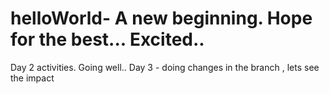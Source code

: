 # helloWorld- A new beginning. Hope for the best... Excited..
Day 2 activities. Going well..
Day 3 - doing changes in the branch , lets see the impact
